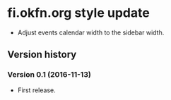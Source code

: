 # fi.okfn.org style update

- Adjust events calendar width to the sidebar width.


## Version history

### Version 0.1 (2016-11-13)
- First release.
